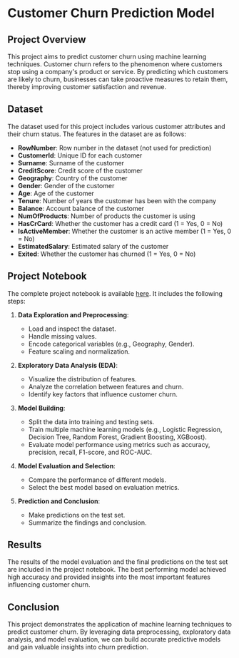 # Customer Churn Prediction Model

## Project Overview

This project aims to predict customer churn using machine learning techniques. Customer churn refers to the phenomenon where customers stop using a company's product or service. By predicting which customers are likely to churn, businesses can take proactive measures to retain them, thereby improving customer satisfaction and revenue.

## Dataset

The dataset used for this project includes various customer attributes and their churn status. The features in the dataset are as follows:

- **RowNumber**: Row number in the dataset (not used for prediction)
- **CustomerId**: Unique ID for each customer
- **Surname**: Surname of the customer
- **CreditScore**: Credit score of the customer
- **Geography**: Country of the customer
- **Gender**: Gender of the customer
- **Age**: Age of the customer
- **Tenure**: Number of years the customer has been with the company
- **Balance**: Account balance of the customer
- **NumOfProducts**: Number of products the customer is using
- **HasCrCard**: Whether the customer has a credit card (1 = Yes, 0 = No)
- **IsActiveMember**: Whether the customer is an active member (1 = Yes, 0 = No)
- **EstimatedSalary**: Estimated salary of the customer
- **Exited**: Whether the customer has churned (1 = Yes, 0 = No)

## Project Notebook

The complete project notebook is available [here](https://github.com/YourUsername/Customer-Churn-Prediction/blob/main/Customer_Churn_Prediction.ipynb). It includes the following steps:

1. **Data Exploration and Preprocessing**:
    - Load and inspect the dataset.
    - Handle missing values.
    - Encode categorical variables (e.g., Geography, Gender).
    - Feature scaling and normalization.

2. **Exploratory Data Analysis (EDA)**:
    - Visualize the distribution of features.
    - Analyze the correlation between features and churn.
    - Identify key factors that influence customer churn.

3. **Model Building**:
    - Split the data into training and testing sets.
    - Train multiple machine learning models (e.g., Logistic Regression, Decision Tree, Random Forest, Gradient Boosting, XGBoost).
    - Evaluate model performance using metrics such as accuracy, precision, recall, F1-score, and ROC-AUC.

4. **Model Evaluation and Selection**:
    - Compare the performance of different models.
    - Select the best model based on evaluation metrics.

5. **Prediction and Conclusion**:
    - Make predictions on the test set.
    - Summarize the findings and conclusion.

## Results

The results of the model evaluation and the final predictions on the test set are included in the project notebook. The best performing model achieved high accuracy and provided insights into the most important features influencing customer churn.

## Conclusion

This project demonstrates the application of machine learning techniques to predict customer churn. By leveraging data preprocessing, exploratory data analysis, and model evaluation, we can build accurate predictive models and gain valuable insights into churn prediction.
